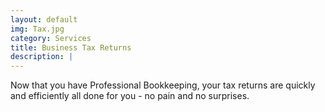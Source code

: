 ```yaml
---
layout: default
img: Tax.jpg
category: Services
title: Business Tax Returns
description: |
---
```

Now that you have Professional Bookkeeping, your tax returns are quickly and efficiently all done for you - no pain and no surprises.
